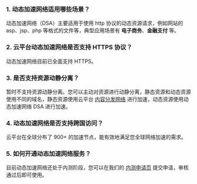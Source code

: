 ### 1. 动态加速网络适用哪些场景？
动态加速网络（DSA）主要适用于使用 http 协议的动态资源请求，例如网站的 asp、jsp、php 等格式的文件等，典型应用场景有 **电子商务**、**金融支付** 等。

### 2. 云平台动态加速网络是否支持 HTTPS 协议？
动态加速网络目前已全面支持 HTTPS。

### 3. 是否支持资源动静分离？
暂时不支持资源动静分离。您可以主动对资源进行动静分离，静态资源和动态资源使用不同的域名，静态资源使用云平台 [内容分发网络](http://tcecqpoc.fsphere.cn/product/cdn) 进行加速，动态资源使用动态加速网络 DSA 进行加速。

### 4. 动态加速网络是否支持跨国访问？
云平台在全球分布了 900+ 的加速节点，能有效地满足您全球网络加速的需求。

### 5. 如何开通动态加速网络服务？
目前动态加速网络还处于内测阶段，您可以在我们的 [内测申请页](http://tcecqpoc.fsphere.cn/act/apply/dsa) 提交申请，审核通过后即可使用。
